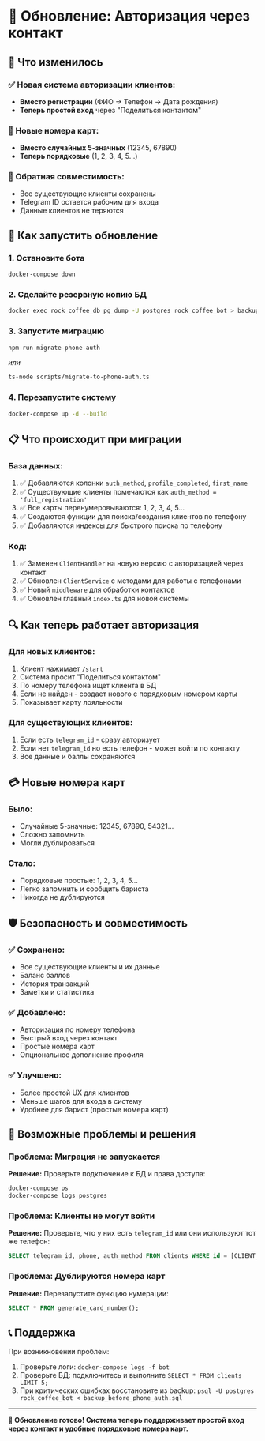 # 📱 Обновление: Авторизация через контакт

## 🎯 Что изменилось

### ✅ Новая система авторизации клиентов:
- **Вместо регистрации** (ФИО → Телефон → Дата рождения)
- **Теперь простой вход** через "Поделиться контактом"

### 🔢 Новые номера карт:
- **Вместо случайных 5-значных** (12345, 67890)
- **Теперь порядковые** (1, 2, 3, 4, 5...)

### 🔄 Обратная совместимость:
- Все существующие клиенты сохранены
- Telegram ID остается рабочим для входа
- Данные клиентов не теряются

## 🚀 Как запустить обновление

### 1. Остановите бота
```bash
docker-compose down
```

### 2. Сделайте резервную копию БД
```bash
docker exec rock_coffee_db pg_dump -U postgres rock_coffee_bot > backup_before_phone_auth.sql
```

### 3. Запустите миграцию
```bash
npm run migrate-phone-auth
```
*или*
```bash
ts-node scripts/migrate-to-phone-auth.ts
```

### 4. Перезапустите систему
```bash
docker-compose up -d --build
```

## 📋 Что происходит при миграции

### База данных:
1. ✅ Добавляются колонки `auth_method`, `profile_completed`, `first_name`
2. ✅ Существующие клиенты помечаются как `auth_method = 'full_registration'`
3. ✅ Все карты перенумеровываются: 1, 2, 3, 4, 5...
4. ✅ Создаются функции для поиска/создания клиентов по телефону
5. ✅ Добавляются индексы для быстрого поиска по телефону

### Код:
1. ✅ Заменен `ClientHandler` на новую версию с авторизацией через контакт
2. ✅ Обновлен `ClientService` с методами для работы с телефонами
3. ✅ Новый `middleware` для обработки контактов
4. ✅ Обновлен главный `index.ts` для новой системы

## 🔍 Как теперь работает авторизация

### Для новых клиентов:
1. Клиент нажимает `/start`
2. Система просит "Поделиться контактом"
3. По номеру телефона ищет клиента в БД
4. Если не найден - создает нового с порядковым номером карты
5. Показывает карту лояльности

### Для существующих клиентов:
1. Если есть `telegram_id` - сразу авторизует
2. Если нет `telegram_id` но есть телефон - может войти по контакту
3. Все данные и баллы сохраняются

## 💳 Новые номера карт

### Было:
- Случайные 5-значные: 12345, 67890, 54321...
- Сложно запомнить
- Могли дублироваться

### Стало:
- Порядковые простые: 1, 2, 3, 4, 5...
- Легко запомнить и сообщить бариста
- Никогда не дублируются

## 🛡️ Безопасность и совместимость

### ✅ Сохранено:
- Все существующие клиенты и их данные
- Баланс баллов
- История транзакций
- Заметки и статистика

### ✅ Добавлено:
- Авторизация по номеру телефона
- Быстрый вход через контакт
- Простые номера карт
- Опциональное дополнение профиля

### ✅ Улучшено:
- Более простой UX для клиентов
- Меньше шагов для входа в систему
- Удобнее для барист (простые номера карт)

## 🐛 Возможные проблемы и решения

### Проблема: Миграция не запускается
**Решение:** Проверьте подключение к БД и права доступа:
```bash
docker-compose ps
docker-compose logs postgres
```

### Проблема: Клиенты не могут войти
**Решение:** Проверьте, что у них есть `telegram_id` или они используют тот же телефон:
```sql
SELECT telegram_id, phone, auth_method FROM clients WHERE id = [CLIENT_ID];
```

### Проблема: Дублируются номера карт
**Решение:** Перезапустите функцию нумерации:
```sql
SELECT * FROM generate_card_number();
```

## 📞 Поддержка

При возникновении проблем:
1. Проверьте логи: `docker-compose logs -f bot`
2. Проверьте БД: подключитесь и выполните `SELECT * FROM clients LIMIT 5;`
3. При критических ошибках восстановите из backup: `psql -U postgres rock_coffee_bot < backup_before_phone_auth.sql`

---

**🎉 Обновление готово! Система теперь поддерживает простой вход через контакт и удобные порядковые номера карт.**